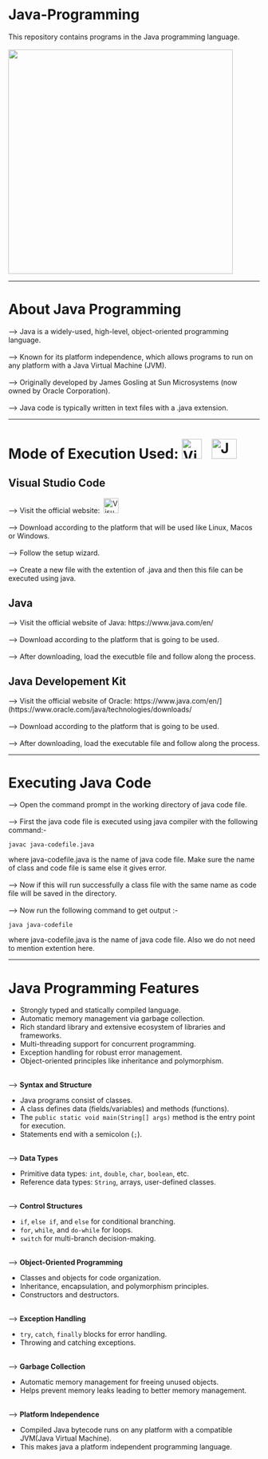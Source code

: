 # Java-Programming
This repository contains programs in the Java programming language.<br><br>
<img src="https://images.idgesg.net/images/article/2019/05/java_binary_code_gears_programming_coding_development_by_bluebay2014_gettyimages-1040871468_2400x1600-100795798-large.jpg?auto=webp&quality=85,70" height =450>

---
# About Java Programming
--> Java is a widely-used, high-level, object-oriented programming language.<br><br>
--> Known for its platform independence, which allows programs to run on any platform with a Java Virtual Machine (JVM).<br><br>
--> Originally developed by James Gosling at Sun Microsystems (now owned by Oracle Corporation).<br><br>
--> Java code is typically written in text files with a .java extension.

---
# Mode of Execution Used:  <img src="https://code.visualstudio.com/assets/images/code-stable.png" title="Visual Studio Code" alt="Visual Studio Code" width="40" height="40"> &nbsp; <img src="https://github.com/madhurimarawat/Java-Programming/assets/105432776/21fbc4f4-3bb0-4ea9-95b7-e5a7e52d6f93" title="JDK" alt="JDK" width="50" height="40">

<h2>Visual Studio Code</h2>
--> Visit the official website:&nbsp; <a href="https://code.visualstudio.com/download"><img src="https://code.visualstudio.com/assets/images/code-stable.png" title="Visual Studio Code" alt="Visual Studio Code" width="30" height="30"></a><br><br>
--> Download according to the platform that will be used like Linux, Macos or Windows.<br><br>
--> Follow the setup wizard.<br><br>
--> Create a new file with the extention of .java and then this file can be executed using java.<br>
<h2>Java</h2>
--> Visit the official website of Java: https://www.java.com/en/ <br><br>
--> Download according to the platform that is going to be used.<br><br>
--> After downloading, load the executble file and follow along the process.<br>
<h2>Java Developement Kit</h2>
--> Visit the official website of Oracle: https://www.java.com/en/](https://www.oracle.com/java/technologies/downloads/ <br><br>
--> Download according to the platform that is going to be used.<br><br>
--> After downloading, load the executable file and follow along the process.

---
# Executing Java Code
--> Open the command prompt in the working directory of java code file.<br><br>
--> First the java code file is executed using java compiler with the following command:-

```
javac java-codefile.java
```
where java-codefile.java is the name of java code file. Make sure the name of class and code file is same else it gives error.<br><br>
--> Now if this will run successfully a class file with the same name as code file will be saved in the directory.<br><br>
--> Now run the following command to get output :-
```
java java-codefile
```
where java-codefile.java is the name of java code file. Also we do not need to mention extention here.

---

# Java Programming Features

  - Strongly typed and statically compiled language.
  - Automatic memory management via garbage collection.
  - Rich standard library and extensive ecosystem of libraries and frameworks.
  - Multi-threading support for concurrent programming.
  - Exception handling for robust error management.
  - Object-oriented principles like inheritance and polymorphism.<br><br>
  
--> **Syntax and Structure**
  - Java programs consist of classes.
  - A class defines data (fields/variables) and methods (functions).
  - The `public static void main(String[] args)` method is the entry point for execution.
  - Statements end with a semicolon (`;`).<br><br>

--> **Data Types**
  - Primitive data types: `int`, `double`, `char`, `boolean`, etc.
  - Reference data types: `String`, arrays, user-defined classes.<br><br>

--> **Control Structures**
  - `if`, `else if`, and `else` for conditional branching.
  - `for`, `while`, and `do-while` for loops.
  - `switch` for multi-branch decision-making.<br><br>

--> **Object-Oriented Programming**
  - Classes and objects for code organization.
  - Inheritance, encapsulation, and polymorphism principles.
  - Constructors and destructors.<br><br>

--> **Exception Handling**
  - `try`, `catch`, `finally` blocks for error handling.
  - Throwing and catching exceptions.<br><br>

--> **Garbage Collection**
  - Automatic memory management for freeing unused objects.
  - Helps prevent memory leaks leading to better memory management.<br><br>
  
--> **Platform Independence**
  - Compiled Java bytecode runs on any platform with a compatible JVM(Java Virtual Machine).
  - This makes java a platform independent programming language.
